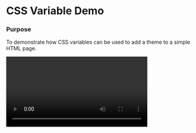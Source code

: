 # CSS Variable Demo

### Purpose

To demonstrate how CSS variables can be used to add a theme to a simple HTML page.

<video src='https://mc.dev/wp-content/uploads/2022/06/css_var_demo.mp4' width=380 />

### Steps

Open `index.html` in a browser.  You may want to open the dev tools and show the class on the `<body>` tag.  Notice what happens when you manually change the class from `halloween` to `christmas`.   

You can click the `Change theme` button in the upper right to toggle these class names.
